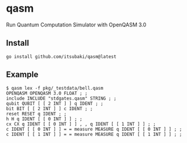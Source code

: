 # qasm
Run Quantum Computation Simulator with OpenQASM 3.0


## Install

```shell
go install github.com/itsubaki/qasm@latest
```

## Example

```shell
$ qasm lex -f pkg/_testdata/bell.qasm 
OPENQASM OPENQASM 3.0 FLOAT ; ; 
include INCLUDE "stdgates.qasm" STRING ; ; 
qubit QUBIT [ [ 2 INT ] ] q IDENT ; ; 
bit BIT [ [ 2 INT ] ] c IDENT ; ; 
reset RESET q IDENT ; ; 
h H q IDENT [ [ 0 INT ] ] ; ; 
cx CX q IDENT [ [ 0 INT ] ] , , q IDENT [ [ 1 INT ] ] ; ; 
c IDENT [ [ 0 INT ] ] = = measure MEASURE q IDENT [ [ 0 INT ] ] ; ; 
c IDENT [ [ 1 INT ] ] = = measure MEASURE q IDENT [ [ 1 INT ] ] ; ; 
```

